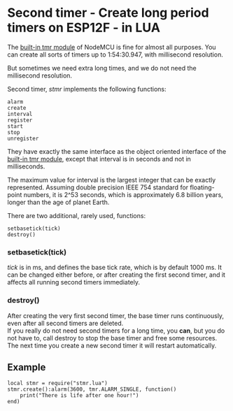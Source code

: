 # Second timer - Create long period timers on ESP12F - in LUA

The [built-in tmr module](https://nodemcu.readthedocs.io/en/master/en/modules/tmr/) of NodeMCU is fine for almost all purposes. You can create all sorts of timers up to 1:54:30.947, with millisecond resolution.

But sometimes we need extra long times, and we do not need the millisecond resolution.

Second timer, *stmr* implements the following functions:

    alarm
    create
    interval
    register
    start
    stop
    unregister

They have exactly the same interface as the object oriented interface of the [built-in tmr module](https://nodemcu.readthedocs.io/en/master/en/modules/tmr/), except that interval is in seconds and not in milliseconds.

The maximum value for interval is the largest integer that can be exactly represented. Assuming double precision IEEE 754 standard for floating-point numbers, it is 2^53 seconds, which is approximately 6.8 billion years, longer than the age of planet Earth.

There are two additional, rarely used, functions:

    setbasetick(tick)
    destroy()

### setbasetick(tick)

*tick* is in ms, and defines the base tick rate, which is by default 1000 ms. It can be changed either before, or after creating the first second timer, and it affects all running second timers immediately.

### destroy()

After creating the very first second timer, the base timer runs continuously, even after all second timers are deleted.  
If you really do not need second timers for a long time, you **can**, but you do not have to, call destroy to stop the base timer and free some resources. The next time you create a new second timer it will restart automatically.

## Example

    local stmr = require("stmr.lua")
    stmr.create():alarm(3600, tmr.ALARM_SINGLE, function()
        print("There is life after one hour!")
    end)
